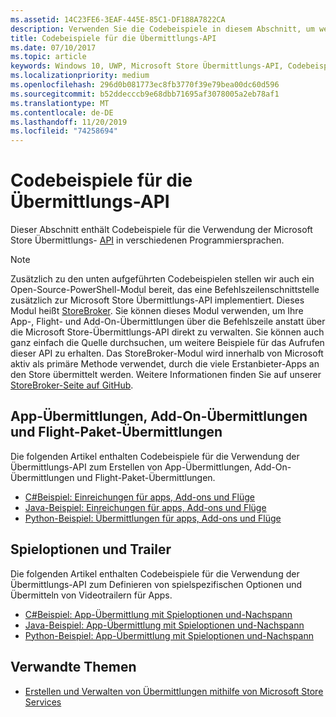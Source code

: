 ```yaml
---
ms.assetid: 14C23FE6-3EAF-445E-85C1-DF188A7822CA
description: Verwenden Sie die Codebeispiele in diesem Abschnitt, um weitere Informationen zur Verwendung der Microsoft Store Übermittlungs-API zu erhalten.
title: Codebeispiele für die Übermittlungs-API
ms.date: 07/10/2017
ms.topic: article
keywords: Windows 10, UWP, Microsoft Store Übermittlungs-API, Codebeispiele
ms.localizationpriority: medium
ms.openlocfilehash: 296d0b081773ec8fb3770f39e79bea00dc60d596
ms.sourcegitcommit: b52ddecccb9e68dbb71695af3078005a2eb78af1
ms.translationtype: MT
ms.contentlocale: de-DE
ms.lasthandoff: 11/20/2019
ms.locfileid: "74258694"
---
```

# <a name="code-examples-for-the-submission-api"></a>Codebeispiele für die Übermittlungs-API

Dieser Abschnitt enthält Codebeispiele für die Verwendung der Microsoft Store Übermittlungs- [API](create-and-manage-submissions-using-windows-store-services.md) in verschiedenen Programmiersprachen.

> [!NOTE]
> Zusätzlich zu den unten aufgeführten Codebeispielen stellen wir auch ein Open-Source-PowerShell-Modul bereit, das eine Befehlszeilenschnittstelle zusätzlich zur Microsoft Store Übermittlungs-API implementiert. Dieses Modul heißt [StoreBroker](https://github.com/Microsoft/StoreBroker). Sie können dieses Modul verwenden, um Ihre App-, Flight- und Add-On-Übermittlungen über die Befehlszeile anstatt über die Microsoft Store-Übermittlungs-API direkt zu verwalten. Sie können auch ganz einfach die Quelle durchsuchen, um weitere Beispiele für das Aufrufen dieser API zu erhalten. Das StoreBroker-Modul wird innerhalb von Microsoft aktiv als primäre Methode verwendet, durch die viele Erstanbieter-Apps an den Store übermittelt werden. Weitere Informationen finden Sie auf unserer [StoreBroker-Seite auf GitHub](https://github.com/Microsoft/StoreBroker).

## <a name="app-submissions-add-on-submissions-and-package-flight-submissions"></a>App-Übermittlungen, Add-On-Übermittlungen und Flight-Paket-Übermittlungen

Die folgenden Artikel enthalten Codebeispiele für die Verwendung der Übermittlungs-API zum Erstellen von App-Übermittlungen, Add-On-Übermittlungen und Flight-Paket-Übermittlungen.

* [C#Beispiel: Einreichungen für apps, Add-ons und Flüge](csharp-code-examples-for-the-windows-store-submission-api.md)
* [Java-Beispiel: Einreichungen für apps, Add-ons und Flüge](java-code-examples-for-the-windows-store-submission-api.md)
* [Python-Beispiel: Übermittlungen für apps, Add-ons und Flüge](python-code-examples-for-the-windows-store-submission-api.md)

## <a name="game-options-and-trailers"></a>Spieloptionen und Trailer

Die folgenden Artikel enthalten Codebeispiele für die Verwendung der Übermittlungs-API zum Definieren von spielspezifischen Optionen und Übermitteln von Videotrailern für Apps.

* [C#Beispiel: App-Übermittlung mit Spieloptionen und-Nachspann](csharp-code-examples-for-submissions-game-options-and-trailers.md)
* [Java-Beispiel: App-Übermittlung mit Spieloptionen und-Nachspann](java-code-examples-for-submissions-game-options-and-trailers.md)
* [Python-Beispiel: App-Übermittlung mit Spieloptionen und-Nachspann](python-code-examples-for-submissions-game-options-and-trailers.md)

## <a name="related-topics"></a>Verwandte Themen

* [Erstellen und Verwalten von Übermittlungen mithilfe von Microsoft Store Services](create-and-manage-submissions-using-windows-store-services.md)
